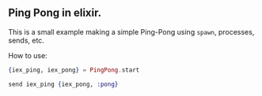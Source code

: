## Ping Pong in elixir. 

This is a small example making a simple Ping-Pong using ```spawn```, processes, sends, etc.

How to use:
```elixir
{iex_ping, iex_pong} = PingPong.start

send iex_ping {iex_pong, :pong}
```